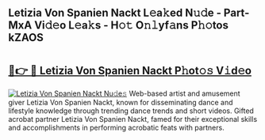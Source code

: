 ## Letizia Von Spanien Nackt L𝚎a𝚔ed N𝚞𝚍e - Part-MxA Vi𝚍𝚎o L𝚎a𝚔s - H𝚘𝚝 O𝚗𝚕yf𝚊ns P𝚑𝚘tos kZAOS

# <h2><a href="http://kfctvim.oniu.top/?m=Letizia+Von+Spanien+Nackt">🔗👉 🔴 Letizia Von Spanien Nackt P𝚑ot𝚘𝚜 V𝚒d𝚎o</a></h2>

[![Letizia Von Spanien Nackt Nu𝚍e𝚜](https://i.imgur.com/0qMVB7G.gif)](http://kfctvim.oniu.top/?m=Letizia+Von+Spanien+Nackt)
Web-based artist and amusement giver Letizia Von Spanien Nackt, known for disseminating dance and lifestyle knowledge through trending dance trends and short videos. Gifted acrobat partner Letizia Von Spanien Nackt, famed for their exceptional skills and accomplishments in performing acrobatic feats with partners.  
